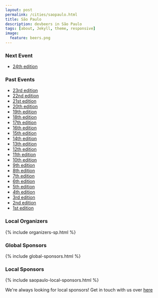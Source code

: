 ```yaml
---
layout: post
permalink: /cities/saopaulo.html
title: São Paulo
description: devbeers in São Paulo
tags: [about, Jekyll, theme, responsive]
image:
  feature: beers.png
---
```


### Next Event
* <a href="http://www.eventick.com.br/devbeers-sp-24" target="_blank">24th edition</a>

### Past Events
* <a href="http://www.eventick.com.br/devbeers-sp-23" target="_blank">23rd edition</a>
* <a href="http://www.eventick.com.br/devbeers-sp-22" target="_blank">22nd edition</a>
* <a href="http://www.eventick.com.br/devbeers-sp-21" target="_blank">21st edition</a>
* <a href="http://www.eventick.com.br/devbeers-sp-20" target="_blank">20th edition</a>
* <a href="http://www.eventick.com.br/devbeers-sp-19" target="_blank">19th edition</a>
* <a href="http://www.eventick.com.br/devbeers-sp-18" target="_blank">18th edition</a>
* <a href="http://www.eventick.com.br/devbeers-sp-17" target="_blank">17th edition</a>
* <a href="http://www.eventick.com.br/devbeers-sp-16" target="_blank">16th edition</a>
* <a href="http://www.eventick.com.br/devbeers-sp-15" target="_blank">15th edition</a>
* <a href="http://www.eventick.com.br/devbeers-sp-14" target="_blank">14th edition</a>
* <a href="http://www.eventick.com.br/devbeers-sp-13" target="_blank">13th edition</a>
* <a href="http://www.eventick.com.br/devbeers-sp-12" target="_blank">12th edition</a>
* <a href="http://www.eventick.com.br/devbeers11" target="_blank">11th edition</a>
* <a href="https://www.eventick.com.br/devbeers10" target="_blank">10th edition</a>
* <a href="https://www.eventick.com.br/devbeers9" target="_blank">9th edition</a>
* <a href="https://www.eventick.com.br/devbeers8" target="_blank">8th edition</a>
* <a href="https://www.eventick.com.br/devbeers7" target="_blank">7th edition</a>
* <a href="https://www.eventick.com.br/devbeers6" target="_blank">6th edition</a>
* <a href="https://www.eventick.com.br/devbeers5" target="_blank">5th edition</a>
* <a href="https://www.eventick.com.br/devbeers4" target="_blank">4th edition</a>
* <a href="https://www.eventick.com.br/devbeers3" target="_blank">3rd edition</a>
* <a href="https://www.eventick.com.br/devbeers2" target="_blank">2nd edition</a>
* <a href="https://www.eventick.com.br/devbeers1" target="_blank">1st edition</a>


### Local Organizers
{% include organizers-sp.html %}

### Global Sponsors
{% include global-sponsors.html %}

### Local Sponsors
{% include saopaulo-local-sponsors.html %}

We're always looking for local sponsors! Get in touch with us over [here](mailto:contact@devbeers.io)
